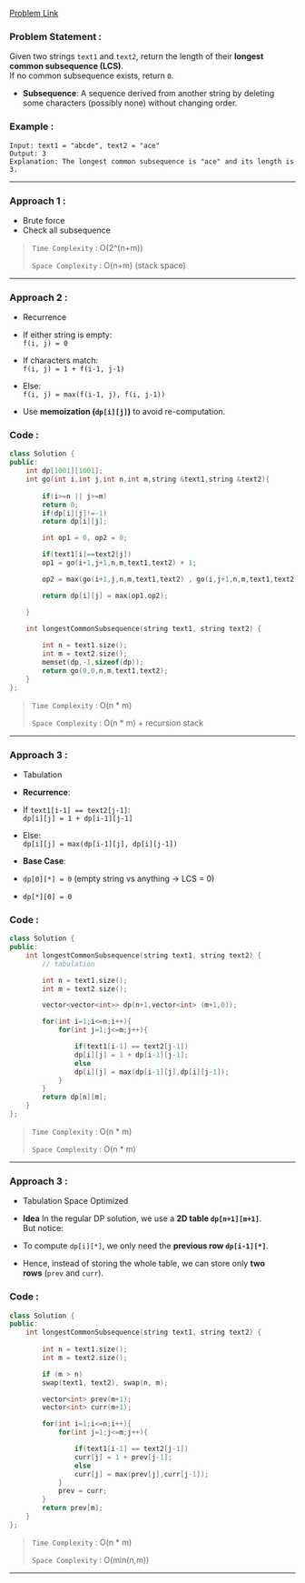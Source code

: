 [Problem Link](https://leetcode.com/problems/longest-common-subsequence/)
### Problem Statement : 

Given two strings `text1` and `text2`, return the length of their **longest common subsequence (LCS)**.  
If no common subsequence exists, return `0`.

- **Subsequence**: A sequence derived from another string by deleting some characters (possibly none) without changing order.
### Example :

```
Input: text1 = "abcde", text2 = "ace" 
Output: 3  
Explanation: The longest common subsequence is "ace" and its length is 3.
```


---

### Approach 1 :

- Brute force
- Check all subsequence


> `Time Complexity` : O(2^(n+m))
> 
> `Space Complexity` : O(n+m) (stack space)

---

### Approach 2 :

- Recurrence
- If either string is empty:  
    `f(i, j) = 0`
- If characters match:  
    `f(i, j) = 1 + f(i-1, j-1)`
- Else:  
    `f(i, j) = max(f(i-1, j), f(i, j-1))`

- Use **memoization (`dp[i][j]`)** to avoid re-computation.

### Code :

``` cpp
class Solution {
public:
    int dp[1001][1001];
    int go(int i,int j,int n,int m,string &text1,string &text2){
        
        if(i>=n || j>=m)
        return 0;
        if(dp[i][j]!=-1)
        return dp[i][j];

        int op1 = 0, op2 = 0;

        if(text1[i]==text2[j])
        op1 = go(i+1,j+1,n,m,text1,text2) + 1;

        op2 = max(go(i+1,j,n,m,text1,text2) , go(i,j+1,n,m,text1,text2));

        return dp[i][j] = max(op1,op2);

    }

    int longestCommonSubsequence(string text1, string text2) {
        
        int n = text1.size();
        int m = text2.size();
        memset(dp,-1,sizeof(dp));
        return go(0,0,n,m,text1,text2);
    }
};
```

> `Time Complexity` : O(n * m)
> 
> `Space Complexity` : O(n * m) + recursion stack


---

### Approach 3 :

- Tabulation
- **Recurrence**:
- If `text1[i-1] == text2[j-1]`:  
    `dp[i][j] = 1 + dp[i-1][j-1]`
- Else:  
    `dp[i][j] = max(dp[i-1][j], dp[i][j-1])`

 - **Base Case**:
- `dp[0][*] = 0` (empty string vs anything → LCS = 0)
- `dp[*][0] = 0`

### Code :

``` cpp
class Solution {
public:
    int longestCommonSubsequence(string text1, string text2) {
        // tabulation

        int n = text1.size();
        int m = text2.size();

        vector<vector<int>> dp(n+1,vector<int> (m+1,0));

        for(int i=1;i<=n;i++){
            for(int j=1;j<=m;j++){

                if(text1[i-1] == text2[j-1])
                dp[i][j] = 1 + dp[i-1][j-1];
                else
                dp[i][j] = max(dp[i-1][j],dp[i][j-1]);
            }
        }
        return dp[n][m];
    }
};
```

> `Time Complexity` : O(n * m)
> 
> `Space Complexity` : O(n * m)

---


### Approach 3 :

- Tabulation Space Optimized
- **Idea**
	In the regular DP solution, we use a **2D table `dp[n+1][m+1]`**.  
	But notice:

- To compute `dp[i][*]`, we only need the **previous row `dp[i-1][*]`**.
    
- Hence, instead of storing the whole table, we can store only **two rows** (`prev` and `curr`).

### Code :

``` cpp
class Solution {
public:
    int longestCommonSubsequence(string text1, string text2) {
        
        int n = text1.size();
        int m = text2.size();

        if (m > n) 
        swap(text1, text2), swap(n, m);

        vector<int> prev(m+1);
        vector<int> curr(m+1);

        for(int i=1;i<=n;i++){
            for(int j=1;j<=m;j++){

                if(text1[i-1] == text2[j-1])
                curr[j] = 1 + prev[j-1];
                else
                curr[j] = max(prev[j],curr[j-1]);
            }
            prev = curr;
        }
        return prev[m];
    }
};
```

> `Time Complexity` : O(n * m)
> 
> `Space Complexity` : O(min(n,m))

---
